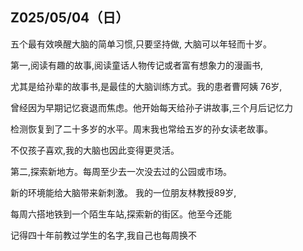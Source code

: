 ## Z025/05/04（日）

五个最有效唤醒大脑的简单习惯,只要坚持做, 大脑可以年轻而十岁。


第一,阅读有趣的故事,阅读童话人物传记或者富有想象力的漫画书,

尤其是给孙辈的故事书,是最佳的大脑训练方式。我的患者曹阿姨 76岁,

曾经因为早期记忆衰退而焦虑。他开始每天给孙子讲故事,三个月后记忆力

检测恢复到了二十多岁的水平。周末我也常给五岁的孙女读老故事。

不仅孩子喜欢,我的大脑也因此变得更灵活。

第二,探索新地方。每周至少去一次没去过的公园或市场。

新的环境能给大脑带来新刺激。 我的一位朋友林教授89岁,

每周六搭地铁到一个陌生车站,探索新的街区。他至今还能

记得四十年前教过学生的名字,我自己也每周换不

